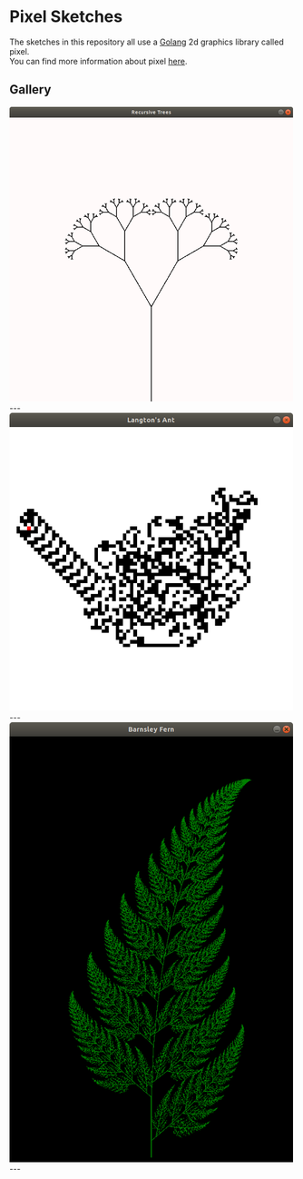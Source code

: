 # Pixel Sketches

The sketches in this repository all use a [Golang](https://golang.org/) 2d graphics library called pixel.  
You can find more information about pixel [here](https://github.com/faiface/pixel).

## Gallery

<img src="./assets/recursive_trees.png" width="500">
---
<img src="./assets/langtons_ant.png" width="500">
---
<img src="./assets/barnsley_fern.png" width="500">
---
